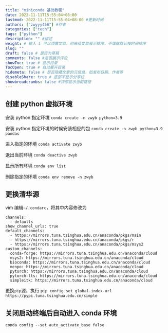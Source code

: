 ```yaml
---
title: "miniconda 基础教程"
date: 2022-11-11T15:55:04+08:00
lastmod: 2022-11-11T15:55:04+08:00 #更新时间
authors: ["zwyyy456"] #作者
categories: ["tech"]
tags: ["python"]
description: "" #描述
weight: # 输入 1 可以顶置文章，用来给文章展示排序，不填就默认按时间排序
slug: ""
draft: false # 是否为草稿
comments: false #是否展示评论
showToc: true # 显示目录
TocOpen: true # 自动展开目录
hidemeta: false # 是否隐藏文章的元信息，如发布日期、作者等
disableShare: true # 底部不显示分享栏
showbreadcrumbs: false #顶部显示当前路径
---
```

## 创建 python 虚拟环境
安装 python 指定环境
`conda create -n zwyb python=3.9`

安装 python 指定环境的时候安装相应的包
`conda create -n zwyb python=3.9 pandas`

进入指定的环境
`conda activate zwyb`

退出当前环境
`conda deactive zwyb`

显示所有环境
`conda env list`

删除指定的环境
`conda env remove -n zwyb`

## 更换清华源
vim 编辑`~/.condarc`，将其中内容修改为
```
channels:
  - defaults
show_channel_urls: true
default_channels:
  - https://mirrors.tuna.tsinghua.edu.cn/anaconda/pkgs/main
  - https://mirrors.tuna.tsinghua.edu.cn/anaconda/pkgs/r
  - https://mirrors.tuna.tsinghua.edu.cn/anaconda/pkgs/msys2
custom_channels:
  conda-forge: https://mirrors.tuna.tsinghua.edu.cn/anaconda/cloud
  msys2: https://mirrors.tuna.tsinghua.edu.cn/anaconda/cloud
  bioconda: https://mirrors.tuna.tsinghua.edu.cn/anaconda/cloud
  menpo: https://mirrors.tuna.tsinghua.edu.cn/anaconda/cloud
  pytorch: https://mirrors.tuna.tsinghua.edu.cn/anaconda/cloud
  pytorch-lts: https://mirrors.tuna.tsinghua.edu.cn/anaconda/cloud
  simpleitk: https://mirrors.tuna.tsinghua.edu.cn/anaconda/cloud
```

更换`pip`源，执行
`pip config set global.index-url https://pypi.tuna.tsinghua.edu.cn/simple`

## 关闭启动终端后自动进入 conda 环境
`conda config --set auto_activate_base false`



